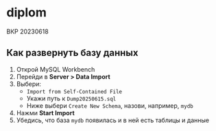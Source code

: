 # diplom
ВКР 20230618

## Как развернуть базу данных

1. Открой MySQL Workbench
2. Перейди в **Server > Data Import**
3. Выбери:
   - `Import from Self-Contained File`
   - Укажи путь к `Dump20250615.sql`
   - Ниже выбери `Create New Schema`, назови, например, `mydb`
4. Нажми **Start Import**
5. Убедись, что база `mydb` появилась и в ней есть таблицы и данные
